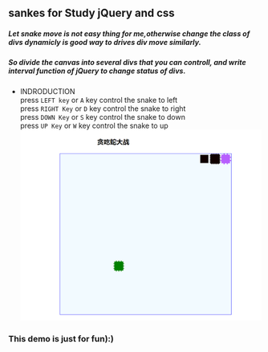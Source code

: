 ## sankes for Study jQuery and css
##### Let snake move is not easy thing for me,otherwise change the class of divs dynamicly is good way to drives div move similarly.
##### So divide the canvas into several divs that you can controll, and write interval function of jQuery to change status of divs.
* INDRODUCTION  
   press `LEFT key` or `A` key control the snake to left  
   press `RIGHT Key` or `D` key control the snake to right  
   press `DOWN Key` or `S` key control the snake to down  
   press `UP Key` or `W` key control the snake to up  
![snake.png](snake01.png)
### This demo is just for fun):)

